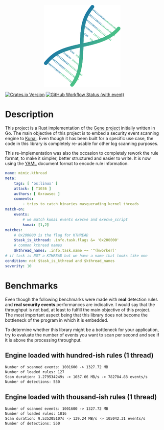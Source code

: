 <div align="center"><img src="assets/logo.svg" width="250"/></div>

[![Crates.io Version](https://img.shields.io/crates/v/gene?style=for-the-badge)](https://crates.io/crates/gene)
[![GitHub Workflow Status (with event)](https://img.shields.io/github/actions/workflow/status/0xrawsec/gene-rs/ci.yml?style=for-the-badge&logo=github)](https://github.com/kunai-project/gene-rs/actions)

# Description

This project is a Rust implementation of the [Gene project](https://github.com/0xrawsec/gene) initially 
written in Go. The main objective of this project is to embed a security event scanning engine to
[Kunai](https://github.com/kunai-project/kunai). Even though it has been built for a specific use case,
the code in this library is completely re-usable for other log scanning purposes.

This re-implementation was also the occasion to completely rework the rule format, to
make it simpler, better structured and easier to write. It is now using the [YAML](https://yaml.org/) document 
format to encode rule information.

```yaml
name: mimic.kthread
meta:
    tags: [ 'os:linux' ]
    attack: [ T1036 ]
    authors: [ 0xrawsec ]
    comments:
        - tries to catch binaries masquerading kernel threads
match-on:
    events:
        # we match kunai events execve and execve_script
        kunai: [1,2]
matches:
    # 0x200000 is the flag for KTHREAD
    $task_is_kthread: .info.task.flags &= '0x200000'
    # common kthread names 
    $kthread_names: .info.task.name ~= '^(kworker)'
# if task is NOT a KTHREAD but we have a name that looks like one
condition: not $task_is_kthread and $kthread_names
severity: 10
```

# Benchmarks

Even though the following benchmarks were made with **real** detection rules and **real security events**
performances are indicative. I would say that the throughput is not bad, at least to fulfill the main objective of
this project. The most important aspect being that this library does not become the bottleneck of the
program in which it is embedded.

To determine whether this library might be a bottleneck for your application, try to evaluate the number
of events you want to scan per second and see if it is above the processing throughput.

## Engine loaded with hundred-ish rules (1 thread)

```
Number of scanned events: 1001600 -> 1327.72 MB
Number of loaded rules: 127
Scan duration: 1.279534249s -> 1037.66 MB/s -> 782784.83 events/s
Number of detections: 550
```

## Engine loaded with thousand-ish rules (1 thread)

```
Number of scanned events: 1001600 -> 1327.72 MB
Number of loaded rules: 1016
Scan duration: 9.535205107s -> 139.24 MB/s -> 105042.31 events/s
Number of detections: 550
```







